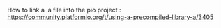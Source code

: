 How to link a .a file into the pio project : https://community.platformio.org/t/using-a-precompiled-library-a/3405

